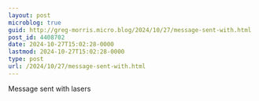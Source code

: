 ```yaml
---
layout: post
microblog: true
guid: http://greg-morris.micro.blog/2024/10/27/message-sent-with.html
post_id: 4408702
date: 2024-10-27T15:02:28-0000
lastmod: 2024-10-27T15:02:28-0000
type: post
url: /2024/10/27/message-sent-with.html
---
```

Message sent with lasers
